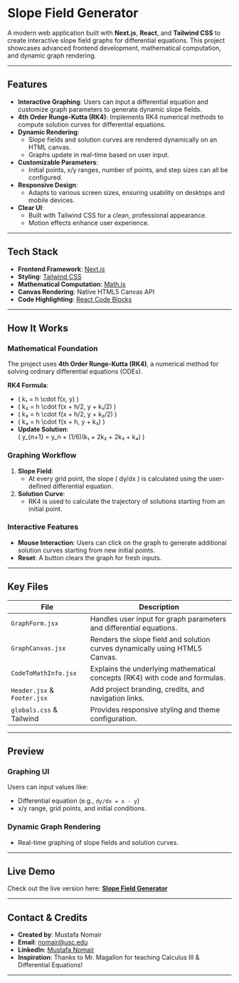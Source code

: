 # **Slope Field Generator**

A modern web application built with **Next.js**, **React**, and **Tailwind CSS** to create interactive slope field graphs for differential equations. This project showcases advanced frontend development, mathematical computation, and dynamic graph rendering.

---

## **Features**

- **Interactive Graphing**: Users can input a differential equation and customize graph parameters to generate dynamic slope fields.
- **4th Order Runge-Kutta (RK4)**: Implements RK4 numerical methods to compute solution curves for differential equations.
- **Dynamic Rendering**: 
  - Slope fields and solution curves are rendered dynamically on an HTML canvas.
  - Graphs update in real-time based on user input.
- **Customizable Parameters**:
  - Initial points, x/y ranges, number of points, and step sizes can all be configured.
- **Responsive Design**:
  - Adapts to various screen sizes, ensuring usability on desktops and mobile devices.
- **Clear UI**:
  - Built with Tailwind CSS for a clean, professional appearance.
  - Motion effects enhance user experience.

---

## **Tech Stack**

- **Frontend Framework**: [Next.js](https://nextjs.org/)  
- **Styling**: [Tailwind CSS](https://tailwindcss.com/)  
- **Mathematical Computation**: [Math.js](https://mathjs.org/)  
- **Canvas Rendering**: Native HTML5 Canvas API  
- **Code Highlighting**: [React Code Blocks](https://github.com/rajinwonderland/react-code-blocks)

---

## **How It Works**

### **Mathematical Foundation**
The project uses **4th Order Runge-Kutta (RK4)**, a numerical method for solving ordinary differential equations (ODEs).  

**RK4 Formula**:
- \( k₁ = h \cdot f(x, y) \)  
- \( k₂ = h \cdot f(x + h/2, y + k₁/2) \)  
- \( k₃ = h \cdot f(x + h/2, y + k₂/2) \)  
- \( k₄ = h \cdot f(x + h, y + k₃) \)  
- **Update Solution**:  
  \( y_{n+1} = y_n + (1/6)(k₁ + 2k₂ + 2k₃ + k₄) \)

### **Graphing Workflow**
1. **Slope Field**: 
   - At every grid point, the slope \( dy/dx \) is calculated using the user-defined differential equation.
2. **Solution Curve**: 
   - RK4 is used to calculate the trajectory of solutions starting from an initial point.

### **Interactive Features**
- **Mouse Interaction**: Users can click on the graph to generate additional solution curves starting from new initial points.
- **Reset**: A button clears the graph for fresh inputs.

---

## **Key Files**

| **File**                   | **Description**                                                                 |
|----------------------------|---------------------------------------------------------------------------------|
| `GraphForm.jsx`            | Handles user input for graph parameters and differential equations.            |
| `GraphCanvas.jsx`          | Renders the slope field and solution curves dynamically using HTML5 Canvas.    |
| `CodeToMathInfo.jsx`       | Explains the underlying mathematical concepts (RK4) with code and formulas.    |
| `Header.jsx` & `Footer.jsx`| Add project branding, credits, and navigation links.                           |
| `globals.css` & Tailwind   | Provides responsive styling and theme configuration.                          |

---

## **Preview**

### **Graphing UI**
Users can input values like:
- Differential equation (e.g., `dy/dx = x - y`)
- x/y range, grid points, and initial conditions.

### **Dynamic Graph Rendering**
- Real-time graphing of slope fields and solution curves.

---

## **Live Demo**
Check out the live version here: **[Slope Field Generator](https://slope-field-generator.vercel.app/)**

---

## **Contact & Credits**

- **Created by**: Mustafa Nomair  
- **Email**: [nomair@usc.edu](mailto:nomair@usc.edu)  
- **LinkedIn**: [Mustafa Nomair](https://www.linkedin.com/in/mustafa-nomair/)  
- **Inspiration**: Thanks to Mr. Magallon for teaching Calculus III & Differential Equations!

---
